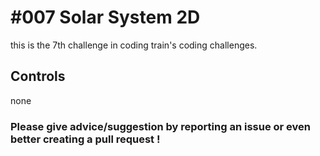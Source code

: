 # #007 Solar System 2D

this is the 7th challenge in coding train's coding challenges.

## Controls

none

### Please give advice/suggestion by reporting an issue or even better creating a pull request !
